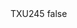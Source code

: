 <?xml version="1.0" encoding="UTF-8"?>
<CustomMetadata xmlns="http://soap.sforce.com/2006/04/metadata">
    <label>TXU245</label>
    <protected>false</protected>
</CustomMetadata>
